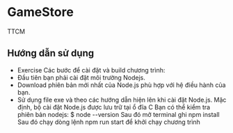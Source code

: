 # GameStore
TTCM
## Hướng dẫn sử dụng
- Exercise Các bước để cài đặt và build chương trình: 
- Đầu tiên bạn phải cài đặt môi trường Nodejs. 
- Download phiên bản mới nhất của Node.js phù hợp với hệ điều hành của bạn. 
- Sử dụng file exe và theo các hướng dẫn hiện lên khi cài đặt Node.js. Mặc định, bộ cài đặt Node.js được lưu trữ tại ổ đĩa C Bạn có thể kiểm tra phiên bản nodejs: $ node --version Sau đó mở terminal ghi npm install Sau đó chạy dòng lệnh npm run start để khởi chạy chương trình

